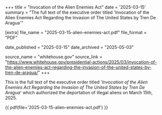 +++
title = "Invocation of the Alien Enemies Act"
date = '2025-03-15'
summary = "The full text of the executive order titled 'Invocation of the Alien Enemies Act Regarding the Invasion of The United States by Tren De Aragua'"

[extra]
file_name = "2025-03-15-alien-enemies-act.pdf"
file_format = "PDF"

date_published = "2025-03-15"
date_archived = "2025-05-03"

source_name = "whitehouse.gov"
source_link = "https://www.whitehouse.gov/presidential-actions/2025/03/invocation-of-the-alien-enemies-act-regarding-the-invasion-of-the-united-states-by-tren-de-aragua/"
+++

This is the full text of the executive order titled '*Invocation of the Alien Enemies Act Regarding the
Invasion of The United States by Tren De Aragua*' which authorized the deportation of illegal aliens on March 15th, 2025.

{{ pdf(file='2025-03-15-alien-enemies-act.pdf') }}